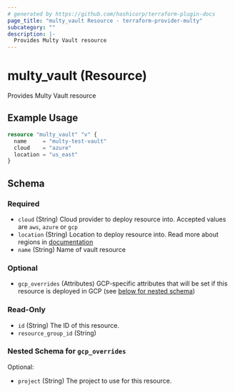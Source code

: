 ```yaml
---
# generated by https://github.com/hashicorp/terraform-plugin-docs
page_title: "multy_vault Resource - terraform-provider-multy"
subcategory: ""
description: |-
  Provides Multy Vault resource
---
```


# multy_vault (Resource)

Provides Multy Vault resource

## Example Usage

```terraform
resource "multy_vault" "v" {
  name     = "multy-test-vault"
  cloud    = "azure"
  location = "us_east"
}
```

<!-- schema generated by tfplugindocs -->
## Schema

### Required

- `cloud` (String) Cloud provider to deploy resource into. Accepted values are `aws`, `azure` or `gcp`
- `location` (String) Location to deploy resource into. Read more about regions in [documentation](https://docs.multy.dev/regions)
- `name` (String) Name of vault resource

### Optional

- `gcp_overrides` (Attributes) GCP-specific attributes that will be set if this resource is deployed in GCP (see [below for nested schema](#nestedatt--gcp_overrides))

### Read-Only

- `id` (String) The ID of this resource.
- `resource_group_id` (String)

<a id="nestedatt--gcp_overrides"></a>
### Nested Schema for `gcp_overrides`

Optional:

- `project` (String) The project to use for this resource.


